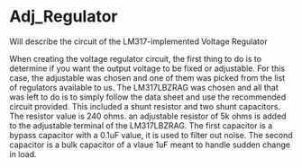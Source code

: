 # Adj_Regulator
Will describe the circuit of the LM317-implemented Voltage Regulator

When creating the voltage regulator circuit, the first thing to do is to determine if you want the output voltage to be fixed or adjustable. For this case, the adjustable was chosen and one of them was picked from the list of regulators available to us.
The LM317LBZRAG was chosen and all that was left to do is to simply  follow the data sheet and use the recommended circuit provided. This included a shunt resistor and two shunt capacitors. The resistor value is 240 ohms. an adjustable resistor of 5k ohms is added to the  adjustable terminal of the LM317LBZRAG. The first capacitor is a bypass capacitor with a 0.1uF value, it is used to filter out noise. The second capacitor is a bulk capacitor of a vlaue 1uF meant to handle sudden change in load.
